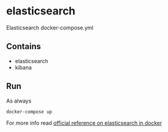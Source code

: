 # elasticsearch
Elasticsearch docker-compose.yml

## Contains
- elasticsearch
- kibana

## Run
As always
```
docker-compose up
```

For more info read [official reference on elasticsearch in docker](https://www.elastic.co/guide/en/elasticsearch/reference/current/docker.html)
